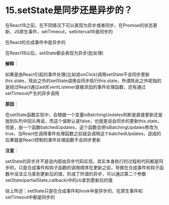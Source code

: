 # 15.setState是同步还是异步的？

在React18之前，在不同情况下可以表现为异步或者同步，在Promise的状态更新、JS原生事件，setTimeout，setInterval中是同步的

在React的合成事件中是异步的

在React18以后，setState都会表现为异步(批处理)

**解释**：

如果是由React引起的事件处理(比如说onClick)调用setState不会同步更新this.state，除此之外的setState调用会同步执行this.state，所谓除此之外呢指的是绕过React通过addEventListener直接添加的事件处理函数，还有通过setTimeout产生的异步调用

**原因**：

在setState函数实现中，会根据一个变量isBatchingUodates判断是直接更新还是放到队列中回头再说，而这个值默认是false，也就是说会同步的更新this.state，但是，由一个函数batchedUpdates，这个函数会把isBatchingUpdates修改为true，当React在调用事件处理函数之前就会调用这个batchedUpdates，造成的后果就是React控制的事件处理函数不会同步更新

**注意**：

setState的异步并不是说内部由异步代码实现，其实本身执行的过程和代码都是同步的，只是合成事件和钩子函数的调用顺序在更新之前，导致在合成事件和钩子函数中没法立马拿到更新后的值，形成了所谓的异步，可以通过第二个参数setState(partialState,callback)中的cb拿到更新后的值



综上所述：setState只是在合成事件和hook中是异步的，在原生事件和setTimeout中都是同步的



